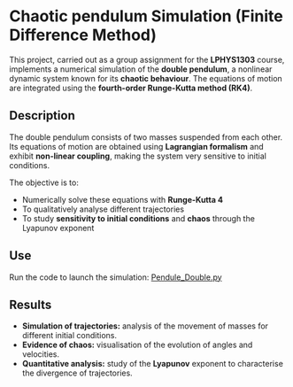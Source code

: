 # Chaotic pendulum Simulation (Finite Difference Method)
This project, carried out as a group assignment for the **LPHYS1303** course, implements a numerical simulation of the **double pendulum**, a nonlinear dynamic system known for its **chaotic behaviour**. The equations of motion are integrated using the **fourth-order Runge-Kutta method (RK4)**.
## Description
The double pendulum consists of two masses suspended from each other. Its equations of motion are obtained using **Lagrangian formalism** and exhibit **non-linear coupling**, making the system very sensitive to initial conditions.

The objective is to:
- Numerically solve these equations with **Runge-Kutta 4**
- To qualitatively analyse different trajectories
- To study **sensitivity to initial conditions** and **chaos** through the Lyapunov exponent
## Use
Run the code to launch the simulation: [Pendule_Double.py](Pendule_Double.py)
## Results
- **Simulation of trajectories:** analysis of the movement of masses for different initial conditions.
- **Evidence of chaos:** visualisation of the evolution of angles and velocities.
- **Quantitative analysis:** study of the **Lyapunov** exponent to characterise the divergence of trajectories.
